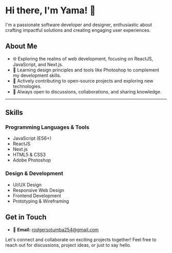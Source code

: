# Hi there, I'm Yama! 👋

I'm a passionate software developer and designer, enthusiastic about crafting impactful solutions and creating engaging user experiences.

## About Me

- 🌐 Exploring the realms of web development, focusing on ReactJS, JavaScript, and Next.js.
- 🎨 Learning design principles and tools like Photoshop to complement my development skills.
- 🚀 Actively contributing to open-source projects and exploring new technologies.
- 💬 Always open to discussions, collaborations, and sharing knowledge.
<hr>

## Skills

### Programming Languages & Tools
- JavaScript (ES6+)
- ReactJS
- Next.js
- HTML5 & CSS3
- Adobe Photoshop

### Design & Development

- UI/UX Design
- Responsive Web Design
- Frontend Development
- Prototyping & Wireframing

## Get in Touch

- 📧 **Email:** rodgersotumba254@gmail.com


Let's connect and collaborate on exciting projects together! Feel free to reach out for discussions, project ideas, or just to say hello.
